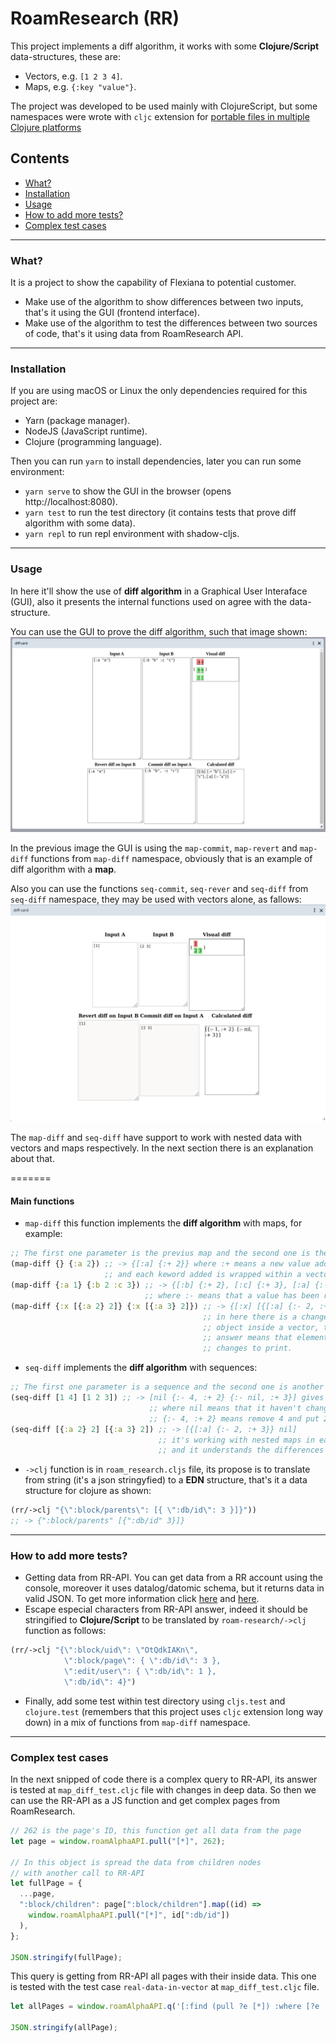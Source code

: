 # RoamResearch (RR)

This project implements a diff algorithm, it works with some **Clojure/Script** data-structures, these are:

- Vectors, e.g. `[1 2 3 4]`.
- Maps, e.g. `{:key "value"}`.

The project was developed to be used mainly with ClojureScript, but some namespaces were wrote with `cljc` extension for [portable files in multiple Clojure platforms](https://clojure.org/reference/reader#_reader_conditionals)

## Contents

- [What?](#what)
- [Installation](#installation)
- [Usage](#usage)
- [How to add more tests?](#how-to-add-more-tests)
- [Complex test cases](#complex-test-cases)

---

### What?

It is a project to show the capability of Flexiana to potential customer.

- Make use of the algorithm to show differences between two inputs, that's it using the GUI (frontend interface).
- Make use of the algorithm to test the differences between two sources of code, that's it using data from RoamResearch API.

---

### Installation

If you are using macOS or Linux the only dependencies required for this project are:

- Yarn (package manager).
- NodeJS (JavaScript runtime).
- Clojure (programming language).

Then you can run `yarn` to install dependencies, later you can run some environment:

- `yarn serve` to show the GUI in the browser (opens http://localhost:8080).
- `yarn test` to run the test directory (it contains tests that prove diff algorithm with some data).
- `yarn repl` to run repl environment with shadow-cljs.

---

### Usage
In here it'll show the use of **diff algorithm** in a Graphical User Interaface (GUI), also it presents the internal functions used on agree with the data-structure.

You can use the GUI to prove the diff algorithm, such that image shown:
![GUI of diff algorithm](img/gui-diff-algorithm.png)

In the previous image the GUI is using the `map-commit`, `map-revert` and `map-diff` functions from `map-diff` namespace, obviously that is an example of diff algorithm with a **map**. 

Also you can use the functions `seq-commit`, `seq-rever` and `seq-diff` from `seq-diff` namespace, they may be used with vectors alone, as fallows:
![GUI of diff algorithm over sequences (vector)](img/gui-diff-algorithm-vec.png)

The `map-diff` and `seq-diff` have support to work with nested data with vectors and maps respectively.
In the next section there is an explanation about that.

=======
#### Main functions

- `map-diff` this function implements the **diff algorithm** with maps, for example:
```clojure
;; The first one parameter is the previus map and the second one is the new map
(map-diff {} {:a 2}) ;; -> {[:a] {:+ 2}} where :+ means a new value added
                     ;; and each keword added is wrapped within a vector i.e. [:a]
(map-diff {:a 1} {:b 2 :c 3}) ;; -> {[:b] {:+ 2}, [:c] {:+ 3}, [:a] {:- 1}}
                              ;; where :- means that a value has been removed
(map-diff {:x [{:a 2} 2]} {:x [{:a 3} 2]}) ;; -> {[:x] [{[:a] {:- 2, :+ 3}} nil]}
                                           ;; in here there is a change in a nested
                                           ;; object inside a vector, the nil in the
                                           ;; answer means that element isn't taking
                                           ;; changes to print.
```

- `seq-diff` implements the **diff algorithm** with sequences:
```clojure
;; The first one parameter is a sequence and the second one is another sequence to be compared with the previous one.
(seq-diff [1 4] [1 2 3]) ;; -> [nil {:- 4, :+ 2} {:- nil, :+ 3}] gives vector of 3 elements: 
			                   ;; where nil means that it haven't changes, 
			                   ;; {:- 4, :+ 2} means remove 4 and put 2, {:- nil, :+ 3} means add 3
(seq-diff [{:a 2} 2] [{:a 3} 2]) ;; -> [{[:a] {:- 2, :+ 3}} nil]
                                 ;; it's working with nested maps in each vector
                                 ;; and it understands the differences between nested maps
```
- `->clj` function is in `roam_research.cljs` file, its propose is to translate from string (it's a json stringyfied) to a **EDN** structure, that's it a data structure for clojure as shown:
```clojure
(rr/->clj "{\":block/parents\": [{ \":db/id\": 3 }]}"))
;; -> {":block/parents" [{":db/id" 3}]}
``` 
---

### How to add more tests?

- Getting data from RR-API. You can get data from a RR account using the console, moreover it uses datalog/datomic schema, but it returns data in valid JSON. To get more information click [here](https://www.putyourleftfoot.in/introduction-to-the-roam-alpha-api) and [here](https://davidbieber.com/snippets/2020-12-22-datalog-queries-for-roam-research/).
- Escape especial characters from RR-API answer, indeed it should be stringified to **Clojure/Script** to be translated by `roam-research/->clj` function as follows:

```clojure
(rr/->clj "{\":block/uid\": \"OtQdkIAKn\",
            \":block/page\": { \":db/id\": 3 },
            \":edit/user\": { \":db/id\": 1 },
            \":db/id\": 4}")
```

- Finally, add some test within test directory using `cljs.test` and `clojure.test` (remembers that this project uses `cljc` extension long way down) in a mix of functions from `map-diff` namespace.

---

### Complex test cases

In the next snipped of code there is a complex query to RR-API, its answer is tested at `map_diff_test.cljc` file with changes in deep data. So then we can use the RR-API as a JS function and get complex pages from RoamResearch. 

```javascript
// 262 is the page's ID, this function get all data from the page
let page = window.roamAlphaAPI.pull("[*]", 262);

// In this object is spread the data from children nodes
// with another call to RR-API
let fullPage = {
  ...page,
  ":block/children": page[":block/children"].map((id) =>
    window.roamAlphaAPI.pull("[*]", id[":db/id"])
  ),
};

JSON.stringify(fullPage);
```

This query is getting from RR-API all pages with their inside data. This one is tested with the test case `real-data-in-vector` at `map_diff_test.cljc` file.

```javascript
let allPages = window.roamAlphaAPI.q('[:find (pull ?e [*]) :where [?e :node/title]]');

JSON.stringify(allPage);
```
